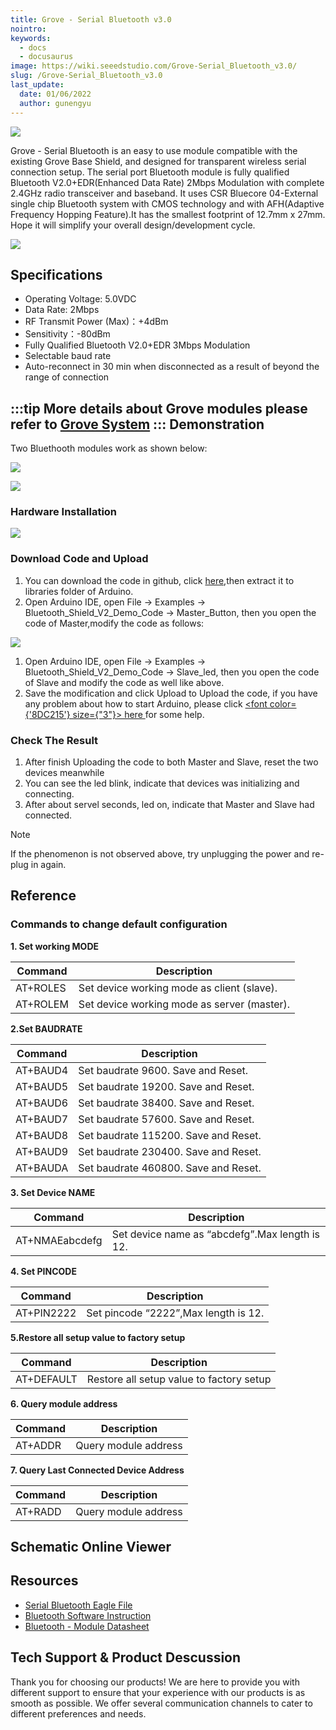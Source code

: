```yaml
---
title: Grove - Serial Bluetooth v3.0
nointro:
keywords:
  - docs
  - docusaurus
image: https://wiki.seeedstudio.com/Grove-Serial_Bluetooth_v3.0/
slug: /Grove-Serial_Bluetooth_v3.0
last_update:
  date: 01/06/2022
  author: gunengyu
---
```


![](https://files.seeedstudio.com/wiki/Grove-Serial_Bluetooth_v3.0/img/Grove-Serial_Bluetooth_v3.0.jpg)

Grove - Serial Bluetooth is an easy to use module compatible with the existing Grove Base Shield, and designed for transparent wireless serial connection setup. The serial port Bluetooth module is fully qualified Bluetooth V2.0+EDR(Enhanced Data Rate) 2Mbps Modulation with complete 2.4GHz radio transceiver and baseband. It uses CSR Bluecore 04-External single chip Bluetooth system with CMOS technology and with AFH(Adaptive Frequency Hopping Feature).It has the smallest footprint of 12.7mm x 27mm. Hope it will simplify your overall design/development cycle.

[![](https://files.seeedstudio.com/wiki/common/Get_One_Now_Banner.png)](https://www.seeedstudio.com/Grove-Serial-Bluetooth-v3.0-p-2475.html)

Specifications
--------------

- Operating Voltage: 5.0VDC
- Data Rate: 2Mbps
- RF Transmit Power (Max)：+4dBm
- Sensitivity：-80dBm
- Fully Qualified Bluetooth V2.0+EDR 3Mbps Modulation
- Selectable baud rate
- Auto-reconnect in 30 min when disconnected as a result of beyond the range of connection

:::tip
More details about Grove modules please refer to [Grove System](https://wiki.seeedstudio.com/Grove_System/)
:::
Demonstration
-------------

Two Bluethooth modules work as shown below:

![](https://files.seeedstudio.com/wiki/Grove-Serial_Bluetooth_v3.0/img/Ppt5.JPG)

![](https://files.seeedstudio.com/wiki/Grove-Serial_Bluetooth_v3.0/img/Ppt6.JPG)

### Hardware Installation

![](https://files.seeedstudio.com/wiki/Grove-Serial_Bluetooth_v3.0/img/Grove_serial_bluetooth_3_.jpg.png)

### Download Code and Upload

1. You can download the code in github, click [here](https://github.com/Seeed-Studio/Bluetooth_Shield_V2_Demo_Code/archive/master.zip),then extract it to libraries folder of Arduino.
2. Open Arduino IDE, open File -> Examples -> Bluetooth_Shield_V2_Demo_Code -> Master_Button, then you open the code of Master,modify the code as follows:

![](https://files.seeedstudio.com/wiki/Grove-Serial_Bluetooth_v3.0/img/Grove_serial_bluetooth_4_.jpg.png)

1. Open Arduino IDE, open File -> Examples -> Bluetooth_Shield_V2_Demo_Code -> Slave_led, then you open the code of Slave and modify the code as well like above.
2. Save the modification and click Upload to Upload the code, if you have any problem about how to start Arduino, please click <a href="/Getting_Started_with_Seeeduino"><span><font color={'8DC215'} size={"3"}> here </font></span></a> for some help.

### Check The Result

1. After finish Uploading the code to both Master and Slave, reset the two devices meanwhile
2. You can see the led blink, indicate that devices was initializing and connecting.
3. After about servel seconds, led on, indicate that Master and Slave had connected.

<div class="admonition note">
<p class="admonition-title">Note</p>
If the phenomenon is not observed above, try unplugging the power and re-plug in again.
</div>

Reference
---------

### Commands to change default configuration

**1. Set working MODE**

| Command  | Description                                 |
|----------|---------------------------------------------|
| AT+ROLES | Set device working mode as client (slave).  |
| AT+ROLEM | Set device working mode as server (master). |

**2.Set BAUDRATE**

| Command  | Description                                 |
|----------|---------------------------------------------|
| AT+BAUD4 | Set baudrate 9600. Save and Reset.  |
| AT+BAUD5 | Set baudrate 19200. Save and Reset.  |
| AT+BAUD6 | Set baudrate 38400. Save and Reset.  |
| AT+BAUD7 | Set baudrate 57600. Save and Reset.  |
| AT+BAUD8 | Set baudrate 115200. Save and Reset.  |
| AT+BAUD9 | Set baudrate 230400. Save and Reset.  |
| AT+BAUDA | Set baudrate 460800. Save and Reset.  |

**3. Set Device NAME**

| Command        | Description                                    |
|----------------|------------------------------------------------|
| AT+NMAEabcdefg | Set device name as “abcdefg”.Max length is 12. |

**4. Set PINCODE**

| Command    | Description                          |
|------------|--------------------------------------|
| AT+PIN2222 | Set pincode “2222”,Max length is 12. |

**5.Restore all setup value to factory setup**

| Command    | Description                              |
|------------|------------------------------------------|
| AT+DEFAULT | Restore all setup value to factory setup |

**6. Query module address**

| Command | Description          |
|---------|----------------------|
| AT+ADDR | Query module address |

**7. Query Last Connected Device Address**

| Command | Description          |
|---------|----------------------|
| AT+RADD | Query module address |

<!-- ## Schematic Online Viewer -->

<!-- <div className="altium-ecad-viewer" data-project-src="https://files.seeedstudio.com/wiki/Grove-Serial_Bluetooth_v3.0/res/<div>
  Grove-Serial_Bluetooth_eagle_file.zip" style={{borderRadius: '0px 0px 4px 4px', height: 500, borderStyle: 'solid', borderWidth: 1, borderColor: 'rgb(241, 241, 241)', overflow: 'hidden', maxWidth: 1280, maxHeight: 700, boxSizing: 'border-box'}} -&gt; < div>
</div> -->
## Schematic Online Viewer

<div className="altium-ecad-viewer" data-project-src="https://files.seeedstudio.com/wiki/Grove-Serial_Bluetooth_v3.0/res/<div>
  Grove-Serial_Bluetooth_eagle_file.zip" style={{borderRadius: '0px 0px 4px 4px', height: 500, borderStyle: 'solid', borderWidth: 1, borderColor: 'rgb(241, 241, 241)', overflow: 'hidden', maxWidth: 1280, maxHeight: 700, boxSizing: 'border-box'}}>
</div>

Resources
---------

- [Serial Bluetooth Eagle File](https://files.seeedstudio.com/wiki/Grove-Serial_Bluetooth_v3.0/res/Grove-Serial_Bluetooth_eagle_file.zip)
- [Bluetooth Software Instruction](https://files.seeedstudio.com/wiki/Bluetooth_Shield_V2/res/Bluetooth_en.pdf)
- [Bluetooth - Module Datasheet](https://files.seeedstudio.com/wiki/Grove-Serial_Bluetooth_v3.0/res/Bluetooth_module.pdf)

<!-- This Markdown file was created from https://www.seeedstudio.com/wiki/Grove_-_Serial_Bluetooth_v3.0 -->

## Tech Support & Product Descussion

Thank you for choosing our products! We are here to provide you with different support to ensure that your experience with our products is as smooth as possible. We offer several communication channels to cater to different preferences and needs.

<div class="button_tech_support_container">
<a href="https://forum.seeedstudio.com/" class="button_forum"></a> 
<a href="https://www.seeedstudio.com/contacts" class="button_email"></a>
</div>

<div class="button_tech_support_container">
<a href="https://discord.gg/eWkprNDMU7" class="button_discord"></a> 
<a href="https://github.com/Seeed-Studio/wiki-documents/discussions/69" class="button_discussion"></a>
</div>
